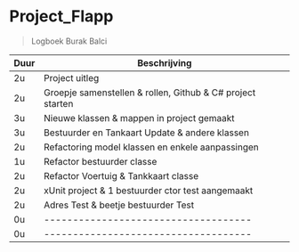 # Project_Flapp

<!-- | \_ | \_| -->

> Logboek Burak Balci

| Duur | Beschrijving                                               |
| ---- | ---------------------------------------------------------- |
| 2u   | Project uitleg                                             |
| 2u   | Groepje samenstellen & rollen, Github & C# project starten |
| 3u   | Nieuwe klassen & mappen in project gemaakt                 |
| 3u   | Bestuurder en Tankaart Update & andere klassen             |
| 2u   | Refactoring model klassen en enkele aanpassingen           |
| 1u   | Refactor bestuurder classe                                 |
| 2u   | Refactor Voertuig & Tankkaart classe                       |
| 2u   | xUnit project & 1 bestuurder ctor test aangemaakt          |
| 2u   | Adres Test & beetje bestuurder Test                        |
| 0u   | ------------------------------------                       |
| 0u   | ------------------------------------                       |


